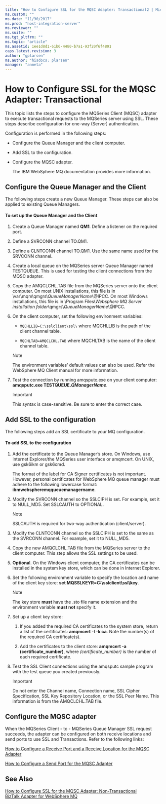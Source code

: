 ```yaml
---
title: "How to Configure SSL for the MQSC Adapter: Transactional2 | Microsoft Docs"
ms.custom: ""
ms.date: "11/30/2017"
ms.prod: "host-integration-server"
ms.reviewer: ""
ms.suite: ""
ms.tgt_pltfrm: ""
ms.topic: "article"
ms.assetid: 1ee1d8d1-61b6-4480-b7a1-93f20f6f4891
caps.latest.revision: 3
author: "gplarsen"
ms.author: "hisdocs; plarsen"
manager: "anneta"
---
```

# How to Configure SSL for the MQSC Adapter: Transactional
This topic lists the steps to configure the MQSeries Client (MQSC) adapter to execute transactional requests to the MQSeries server using SSL. These steps describe configuration for one-way (Server) authentication.  
  
 Configuration is performed in the following steps:  
  
- Configure the Queue Manager and the client computer.  
  
- Add SSL to the configuration.  
  
- Configure the MQSC adapter.  
  
  The IBM WebSphere MQ documentation provides more information.  
  
## Configure the Queue Manager and the Client  
 The following steps create a new Queue Manager. These steps can also be applied to existing Queue Managers.  
  
#### To set up the Queue Manager and the Client  
  
1. Create a Queue Manager named **QM1**. Define a listener on the required port.  
  
2. Define a SVRCONN channel TO.QM1.  
  
3. Define a CLNTCONN channel TO.QM1. Use the same name used for the SRVCONN channel.  
  
4. Create a local queue on the MQSeries server Queue Manager named TESTQUEUE. This is used for testing the client connections from the MQSC adapter.  
  
5. Copy the AMQCLCHL.TAB file from the MQSeries server onto the client computer. On most UNIX installations, this file is in \var\mqm\qmgrs\\*QueueManagerName*\\@IPCC. On most Windows installations, this file is in \Program Files\\*Websphere MQ Server installation folder*\qmgrs\\*QueueManagerName*\\@IPCC.  
  
6. On the client computer, set the following environment variables:  
  
   -   `MQCHLLIB=C:\sslclient\ssl\` where MQCHLLIB is the path of the client channel table.  
  
   -   `MQCHLTAB=AMQCLCHL.TAB` where MQCHLTAB is the name of the client channel table.  
  
   > [!NOTE]
   >  The environment variables’ default values can also be used. Refer the WebSphere MQ Client manual for more information.  
  
7. Test the connection by running amqsputc.exe on your client computer: **amqsputc.exe TESTQUEUE.*QManagerName***.  
  
   > [!IMPORTANT]
   >  This syntax is case-sensitive. Be sure to enter the correct case.  
  
## Add SSL to the configuration  
 The following steps add an SSL certificate to your MQ configuration.  
  
#### To add SSL to the configuration  
  
1.  Add the certificate to the Queue Manager’s store. On Windows, use Internet Explorer/the MQSeries user interface or amqmcert. On UNIX, use gsk6ikm or gsk6cmd.  
  
     The format of the label for CA Signer certificates is not important. However, personal certificates for WebSphere MQ queue manager must adhere to the following lowercase format: **ibmwebspheremqqueuemanagername**.  
  
2.  Modify the SVRCONN channel so the SSLCIPH is set. For example, set it to NULL_MD5. Set SSLCAUTH to OPTIONAL.  
  
    > [!NOTE]
    >  SSLCAUTH is required for two-way authentication (client/server).  
  
3.  Modify the CLNTCONN channel so the SSLCIPH is set to the same as the SVRCONN channel. For example, set it to NULL_MD5.  
  
4.  Copy the new AMQCLCHL.TAB file from the MQSeries server to the client computer. This step allows the SSL settings to be used.  
  
5.  **Optional**. On the Windows client computer, the CA certificates can be installed in the system key store, which can be done in Internet Explorer.  
  
6.  Set the following environment variable to specify the location and name of the client key store: **set MQSSLKEYR=C:\sslclient\ssl\key**.  
  
    > [!NOTE]
    >  The key store **must** have the .sto file name extension  and the environment variable **must not** specify it.  
  
7.  Set up a client key store:  
  
    1.  If you added the required CA certificates to the system store, return a list of the certificates: **amqmcert -l -k ca**. Note the number(s) of the required CA certificate(s).  
  
    2.  Add the certificates to the client store: **amqmcert -a (certificate_number)**, where *(certificate_number)* is the number of each required certificate.  
  
8.  Test the SSL Client connections using the amqsputc sample program with the test queue you created previously.  
  
    > [!IMPORTANT]
    >  Do not enter the Channel name, Connection name, SSL Cipher Specification, SSL Key Repository Location, or the SSL Peer Name. This information is from the AMQCLCHL.TAB file.  
  
## Configure the MQSC adapter  
 When the MQSeries Client - to - MQSeries Queue Manager SSL request succeeds, the adapter can be configured on both receive locations and send ports to use SSL and Transactions. Refer to the following links:  
  
 [How to Configure a Receive Port and a Receive Location for the MQSC Adapter](../core/how-to-configure-a-receive-port-and-a-receive-location-for-the-mqsc-adapter2.md)  
  
 [How to Configure a Send Port for the MQSC Adapter](../core/how-to-configure-a-send-port-for-the-mqsc-adapter2.md)  
  
## See Also  
 [How to Configure SSL for the MQSC Adapter: Non-Transactional](../core/how-to-configure-ssl-for-the-mqsc-adapter-non-transactional1.md)   
 [BizTalk Adapter for WebSphere MQ](../core/biztalk-adapter-for-websphere-mq2.md)